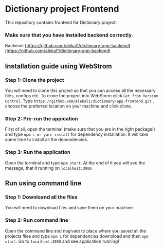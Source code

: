 # Dictionary project Frontend

This repository contains frontend for Dictionary project.

### Make sure that you have installed backend correctly.
Backend: [https://github.com/alekal1/dictionary-app-backend](https://github.com/alekal1/dictionary-app-backend)

## Installation guide using WebStrom

### Step 1: Clone the project

You will need to clone this project so that you can access all the necessary files, configs etc.
To clone the project into WebStorm click `Get from Version Control`. Type `https://github.com/alekal1/dictionary-app-frontend.git`
, choose the preferred location on your machine and click clone.

### Step 2: Pre-run the appication

First of all, open the terminal (make sure that you are in the right package!) and type `npm i or yarn install` for dependency installation. It will take some time to install all the dependencies.

### Step 3: Run the application

Open the terminal and type `npm start`. At the end of it you will see the message, that it running on `localhost:3000`.

## Run using command line

### Step 1: Downloand all the files

You will need to download files and save them on your machine.

### Step 2: Run command line

Open the command line and nagivate to place where you saved all the projects files and type `npm i` for dependencies downoload and then `npm start`.
Go to `localhost:3000` and see application running!
